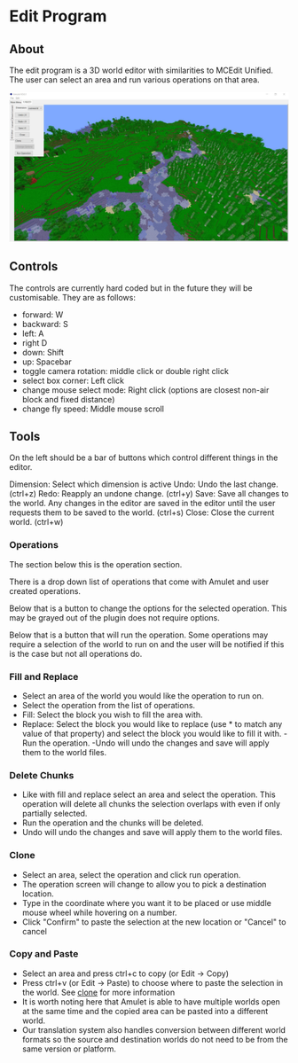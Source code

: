 # Edit Program

## About

The edit program is a 3D world editor with similarities to MCEdit Unified. The user can select an area and run various operations on that area.

![edit](../../../../resource/img/edit.jpg)

## Controls

The controls are currently hard coded but in the future they will be customisable. They are as follows:
- forward: W
- backward: S
- left: A
- right D
- down: Shift
- up: Spacebar
- toggle camera rotation: middle click or double right click
- select box corner: Left click
- change mouse select mode: Right click (options are closest non-air block and fixed distance)
- change fly speed: Middle mouse scroll

## Tools

On the left should be a bar of buttons which control different things in the editor.

Dimension: Select which dimension is active
Undo: Undo the last change. (ctrl+z)
Redo: Reapply an undone change. (ctrl+y)
Save: Save all changes to the world. Any changes in the editor are saved in the editor until the user requests them to be saved to the world. (ctrl+s)
Close: Close the current world. (ctrl+w)

### Operations

The section below this is the operation section.

There is a drop down list of operations that come with Amulet and user created operations.

Below that is a button to change the options for the selected operation. This may be grayed out of the plugin does not require options.

Below that is a button that will run the operation. Some operations may require a selection of the world to run on and the user will be notified if this is the case but not all operations do.

### Fill and Replace
- Select an area of the world you would like the operation to run on.
- Select the operation from the list of operations.
- Fill: Select the block you wish to fill the area with.
- Replace: Select the block you would like to replace (use * to match any value of that property) and select the block you would like to fill it with.
-Run the operation.
-Undo will undo the changes and save will apply them to the world files.


### Delete Chunks
- Like with fill and replace select an area and select the operation. This operation will delete all chunks the selection overlaps with even if only partially selected.
- Run the operation and the chunks will be deleted.
- Undo will undo the changes and save will apply them to the world files.

### Clone
- Select an area, select the operation and click run operation.
- The operation screen will change to allow you to pick a destination location.
- Type in the coordinate where you want it to be placed or use middle mouse wheel while hovering on a number.
- Click "Confirm" to paste the selection at the new location or "Cancel" to cancel

### Copy and Paste
- Select an area and press ctrl+c to copy (or Edit -> Copy)
- Press ctrl+v (or Edit -> Paste) to choose where to paste the selection in the world. See [clone](#clone) for more information
- It is worth noting here that Amulet is able to have multiple worlds open at the same time and the copied area can be pasted into a different world.
- Our translation system also handles conversion between different world formats so the source and destination worlds do not need to be from the same version or platform.
